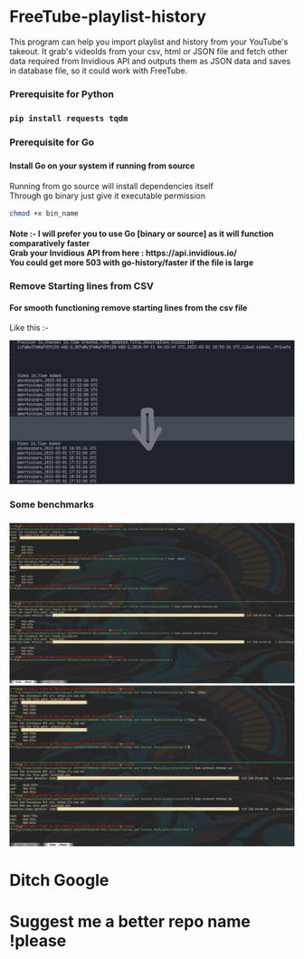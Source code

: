 # FreeTube-playlist-history
<p>This program can help you import playlist and history from your YouTube's takeout. It grab's videoIds from your csv, html or JSON file and fetch other data required from Invidious API and outputs them as JSON data and saves in database file, so it could work with FreeTube.<p1>

<h3>Prerequisite for Python<h3>

```bash
pip install requests tqdm
```

<h3>Prerequisite for Go<h3>
<h4> Install Go on your system if running from source</h4>
<p> Running from go source will install dependencies itself <br> Through go binary just give it executable permission<p1>

```bash
chmod +x bin_name
```
<h4>Note :- I will prefer you to use Go [binary or source] as it will function comparatively faster <br> Grab your Invidious API from here : https://api.invidious.io/ <br> You could get more 503 with go-history/faster if the file is large </h4>

<h3> Remove Starting lines from CSV </h3>
<h4> For smooth functioning remove starting lines from the csv file </h4>
<p> Like this :- <p1>

![alt text](https://github.com/octodi/FreeTube-playlist-history/blob/main/img/Untitled.png)

<h3> Some benchmarks <h3>

![alt text](https://github.com/octodi/FreeTube-playlist-history/blob/main/img/1.png)
![alt text](https://github.com/octodi/FreeTube-playlist-history/blob/main/img/2.png)

# Ditch Google
# Suggest me a better repo name !please




